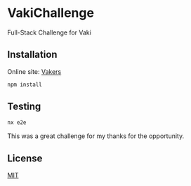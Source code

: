 # VakiChallenge

Full-Stack Challenge for Vaki

## Installation

Online site: [Vakers](https://vaki.andresardila.me) 

```bash
npm install
```

## Testing

```bash
nx e2e
```

This was a great challenge for my thanks for the opportunity.

## License
[MIT](https://choosealicense.com/licenses/mit/)